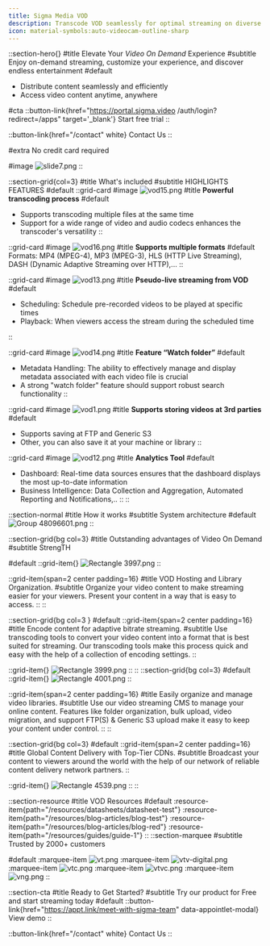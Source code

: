 ```yaml
---
title: Sigma Media VOD
description: Transcode VOD seamlessly for optimal streaming on diverse platforms.
icon: material-symbols:auto-videocam-outline-sharp
---
```


::section-hero{}
#title
Elevate Your _Video On Demand_ Experience
#subtitle
Enjoy on-demand streaming, customize your experience, and discover endless entertainment
#default
- Distribute content seamlessly and efficiently
- Access video content anytime, anywhere

#cta
::button-link{href="https://portal.sigma.video /auth/login?redirect=/apps" target='_blank'}
Start free trial
::

::button-link{href="/contact" white}
Contact Us
::

#extra
No credit card required

#image
![slide7.png](/VOD/slide7.png)
::

::section-grid{col=3}
#title
What's included
#subtitle
HIGHLIGHTS FEATURES
#default
  ::grid-card
  #image
  ![vod15.png](/VOD/vod15.png)
  #title
  **Powerful transcoding process**
  #default
  - Supports transcoding multiple files at the same time
  - Support for a wide range of video and audio codecs enhances the transcoder's versatility
  ::

  ::grid-card
  #image
  ![vod16.png](/VOD/vod16.png)
  #title
  **Supports multiple formats**
  #default
  Formats: MP4 (MPEG-4), MP3 (MPEG-3), HLS (HTTP Live Streaming), DASH (Dynamic Adaptive Streaming over HTTP),...
  ::

  ::grid-card
  #image
  ![vod13.png](/VOD/vod13.png)
  #title
  **Pseudo-live streaming from VOD**
  #default
  - Scheduling: Schedule pre-recorded videos to be played at specific times
  - Playback: When viewers access the stream during the scheduled time

  ::

  ::grid-card
  #image
  ![vod14.png](/VOD/vod14.png)
  #title
  **Feature “Watch folder”**
  #default
  - Metadata Handling: The ability to effectively manage and display metadata associated with each video file is crucial
  - A strong "watch folder" feature should support robust search functionality
  ::

  ::grid-card
  #image
  ![vod1.png](/VOD/vod1.png)
  #title
  **Supports storing videos at 3rd parties**
  #default
  - Supports saving at FTP and Generic S3
  - Other, you can also save it at your machine or library
  ::

  ::grid-card
  #image
  ![vod12.png](/VOD/vod12.png)
  #title
  **Analytics Tool**
  #default
  - Dashboard: Real-time data sources ensures that the dashboard displays the most up-to-date information
  - Business Intelligence: Data Collection and Aggregation, Automated Reporting and Notifications,..
  ::
::

::section-normal
#title
How it works
#subtitle
System architecture
#default
![Group 48096601.png](/VOD/Group%2048096601.png)
::

::section-grid{bg col=3}
#title
Outstanding advantages of Video On Demand
#subtitle
StrengTH

#default
  ::grid-item{}
  ![Rectangle 3997.png](/VOD/Rectangle%203997.png)
  ::

  ::grid-item{span=2 center padding=16}
  #title
  VOD Hosting and Library Organization.
  #subtitle
  Organize your video content to make streaming easier for your viewers. Present your content in a way that is easy to access.
  ::
::

::section-grid{bg col=3 }
#default
  ::grid-item{span=2 center padding=16}
  #title
  Encode content for adaptive bitrate streaming.
  #subtitle
  Use transcoding tools to convert your video content into a format that is best suited for streaming. Our transcoding tools make this process quick and easy with the help of a collection of encoding settings.
  ::

  ::grid-item{}
  ![Rectangle 3999.png](/VOD/Rectangle%203999.png)
  ::
::
::section-grid{bg col=3}
#default
  ::grid-item{}
  ![Rectangle 4001.png](/VOD/Rectangle%204001.png)
  ::

  ::grid-item{span=2 center padding=16}
  #title
  Easily organize and manage video libraries.
  #subtitle
  Use our video streaming CMS to manage your online content. Features like folder organization, bulk upload, video migration, and support FTP(S) & Generic S3 upload make it easy to keep your content under control.
  ::
::

::section-grid{bg col=3}
#default
  ::grid-item{span=2 center padding=16}
  #title
  Global Content Delivery with Top-Tier CDNs.
  #subtitle
  Broadcast your content to viewers around the world with the help of our network of reliable content delivery network partners.
  ::

  ::grid-item{}
  ![Rectangle 4539.png](/VOD/Rectangle%204539.png)
  ::
::

::section-resource
#title
VOD Resources
#default
:resource-item{path="/resources/datasheets/datasheet-test"}
:resource-item{path="/resources/blog-articles/blog-test"}
:resource-item{path="/resources/blog-articles/blog-red"}
:resource-item{path="/resources/guides/guide-1"}
::
::section-marquee
#subtitle
Trusted by 2000+ customers

#default
:marquee-item
![vt.png](/testimonial/vt.png)
:marquee-item
![vtv-digital.png](/testimonial/vtv-digital.png)
:marquee-item
![vtc.png](/testimonial/vtc.png)
:marquee-item
![vtvc.png](/testimonial/vtvc.png)
:marquee-item
![vng.png](/testimonial/vng.png)
::

::section-cta
#title
Ready to Get Started?
#subtitle
Try our product for Free and start streaming today
#default
::button-link{href="https://appt.link/meet-with-sigma-team"  data-appointlet-modal}
View demo
::

::button-link{href="/contact" white}
  Contact Us
::
